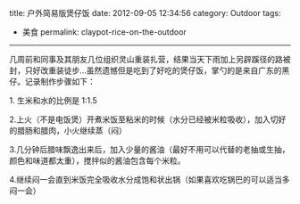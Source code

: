 title: 户外简易版煲仔饭
date: 2012-09-05 12:34:56 
category: Outdoor
tags: 
- 美食
permalink: claypot-rice-on-the-outdoor

---

几周前和同事及其朋友几位组织灵山重装扎营，结果当天下雨加上另辟蹊径的路被封，只好改重装徒步...虽然遗憾但是吃到了好吃的煲仔饭，掌勺的是来自广东的黑仔。记录制作步骤如下：

​1. 生米和水的比例是 1:1.5

​2.上火（不是电饭煲）开煮米饭至粘米的时候（水分已经被米粒吸收），加入切好的腊肠和腊肉，小火继续蒸（闷）

​3.几分钟后腊味飘逸出来后，加入少量的酱油（最好不用可以代替的老抽或生抽，颜色和味道都太重），搅拌似的酱油包含每个米粒。

​4.继续闷一会直到米饭完全吸收水分成饱和状出锅（如果喜欢吃锅巴的可以适当多闷一会）
